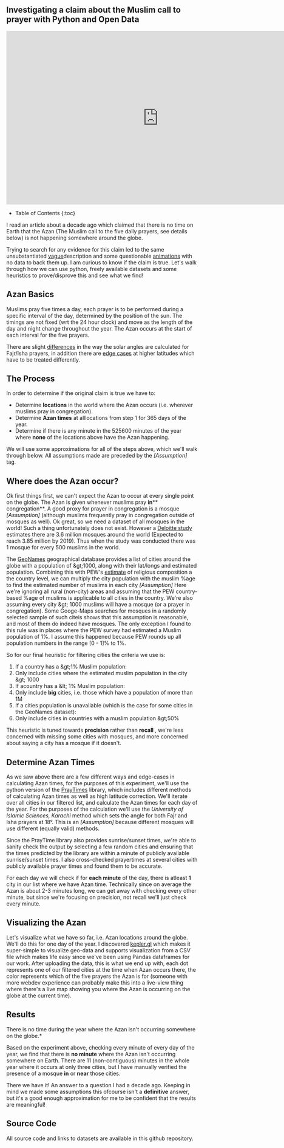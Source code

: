 ## Investigating a claim about the Muslim call to prayer with Python and Open Data

<iframe src="https://giphy.com/embed/sFgvfo0O6S4iYLl0uB" width="800" height="457" frameBorder="0" class="giphy-embed" allowFullScreen></iframe><p></p>

* Table of Contents
{:toc}

I read an article about a decade ago which claimed that there is no time on Earth that the Azan (The Muslim call to the five daily prayers, see details below) is not happening somewhere around the globe.

Trying to search for any evidence for this claim led to the same unsubstantiated [vague](https://www.quora.com/Is-the-sound-of-the-Islamic-call-to-prayer-azan-non-stop-across-the-globe)description and some questionable [animations](https://www.youtube.com/watch?v=Q2Rsq6UmfLc) with no data to back them up. I am curious to know if the claim is true. Let&#39;s walk through how we can use python, freely available datasets and some heuristics to prove/disprove this and see what we find!

## Azan Basics

Muslims pray five times a day, each prayer is to be performed during a specific interval of the day, determined by the position of the sun. The timings are not fixed (wrt the 24 hour clock) and move as the length of the day and night change throughout the year. The Azan occurs at the start of each interval for the five prayers.

There are slight [differences](https://www.calislamic.com/fifteen-or-eighteen-degrees-calculating-prayer-and-fasting-times-in-islam/) in the way the solar angles are calculated for Fajr/Isha prayers, in addition there are [edge cases](https://www.astronomycenter.net/accut.html#alt) at higher latitudes which have to be treated differently.

## The Process

In order to determine if the original claim is true we have to:

- Determine **locations** in the world where the Azan occurs (i.e. wherever muslims pray in congregation).
- Determine **Azan times** at alllocations from step 1 for 365 days of the year.
- Determine if there is any minute in the 525600 minutes of the year where **none** of the locations above have the Azan happening.

We will use some approximations for all of the steps above, which we&#39;ll walk through below. All assumptions made are preceded by the _[Assumption]_ tag.

## Where does the Azan occur?

Ok first things first, we can&#39;t expect the Azan to occur at every single point on the globe. The Azan is given whenever muslims pray **in**** congregation**. A good proxy for prayer in congregation is a mosque _[Assumption]_ (although muslims frequently pray in congregation outside of mosques as well). Ok great, so we need a dataset of all mosques in the world! Such a thing unfortunately does not exist. However a [Deloitte study](https://www2.deloitte.com/xe/en/pages/financial-services/articles/the-digital-islamic-services-landscape.html) estimates there are 3.6 million mosques around the world (Expected to reach 3.85 million by 2019). Thus when the study was conducted there was 1 mosque for every 500 muslims in the world.

The [GeoNames](https://www.geonames.org/) geographical database provides a list of cities around the globe with a population of \&gt;1000, along with their lat/longs and estimated population. Combining this with PEW&#39;s [estimate](https://www.pewforum.org/2015/04/02/religious-projection-table/2020/percent/all/) of religious composition a the country level, we can multiply the city population with the muslim %age to find the estimated number of muslims in each city _[Assumption]_ Here we&#39;re ignoring all rural (non-city) areas and assuming that the PEW country-based %age of muslims is applicable to all cities in the country. We&#39;re also assuming every city \&gt; 1000 muslims will have a mosque (or a prayer in congregation). Some Googe-Maps searches for mosques in a randomly selected sample of such citeis shows that this assumption is reasonable, and most of them do indeed have mosques. The only exception I found to this rule was in places where the PEW survey had estimated a Muslim population of 1%. I assume this happened because PEW rounds up all population numbers in the range [0 - 1]% to 1%.

So for our final heuristic for filtering cities the criteria we use is:

1. If a country has a \&gt;1% Muslim population:
  1. Only include cities where the estimated muslim population in the city \&gt; 1000
2. If acountry has a \&lt; 1% Muslim population:
  1. Only include **big** cities, i.e. those which have a population of more than 1M
3. If a cities population is unavailable (which is the case for some cities in the GeoNames dataset):
  1. Only include cities in countries with a muslim population \&gt;50%

This heuristic is tuned towards **precision** rather than **recall** , we&#39;re less concerned with missing some cities with mosques, and more concerned about saying a city has a mosque if it doesn&#39;t.

## Determine Azan Times

As we saw above there are a few different ways and edge-cases in calculating Azan times, for the purposes of this experiment, we&#39;ll use the python version of the [PrayTimes](http://praytimes.org/) library, which includes different methods of calculating Azan times as well as high latitude correction. We&#39;ll iterate over all cities in our filtered list, and calculate the Azan times for each day of the year. For the purposes of the calculation we&#39;ll use the _University of Islamic Sciences, Karachi_ method which sets the angle for both Fajr and Isha prayers at 18°. This is an _[Assumption]_ because different mosques will use different (equally valid) methods.

Since the PrayTime library also provides sunrise/sunset times, we&#39;re able to sanity check the output by selecting a few random cities and ensuring that the times predicted by the library are within a minute of publicly available sunrise/sunset times. I also cross-checked prayertimes at several cities with publicly available prayer times and found them to be accurate.

For each day we will check if for **each minute** of the day, there is atleast **1** city in our list where we have Azan time. Technically since on average the Azan is about 2-3 minutes long, we can get away with checking every other minute, but since we&#39;re focusing on precision, not recall we&#39;ll just check every minute.

## Visualizing the Azan

Let&#39;s visualize what we have so far, i.e. Azan locations around the globe. We&#39;ll do this for one day of the year. I discovered [kepler.gl](http://kepler.gl/) which makes it super-simple to visualize geo-data and supports visualization from a CSV file which makes life easy since we&#39;ve been using Pandas dataframes for our work. After uploading the data, this is what we end up with, each dot represents one of our filtered cities at the time when Azan occurs there, the color represents which of the five prayers the Azan is for (someone with more webdev experience can probably make this into a live-view thing where there&#39;s a live map showing you where the Azan is occurring on the globe at the current time).

## Results

There is no time during the year where the Azan isn&#39;t occurring somewhere on the globe.\*

Based on the experiment above, checking every minute of every day of the year, we find that there is **no minute** where the Azan isn&#39;t occurring somewhere on Earth. There are 11 (non-contiguous) minutes in the whole year where it occurs at only three cities, but I have manually verified the presence of a mosque **in** or **near** those cities.

There we have it! An answer to a question I had a decade ago. Keeping in mind we made some assumptions this ofcourse isn&#39;t a **definitive** answer, but it&#39;s a good enough approximation for me to be confident that the results are meaningful!

## Source Code

All source code and links to datasets are available in this github repository.
